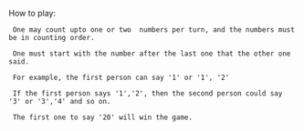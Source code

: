 How to play:

	 One may count upto one or two  numbers per turn, and the numbers must be in counting order.
   
	 One must start with the number after the last one that the other one said.
   
	 For example, the first person can say '1' or '1', '2'
   
	 If the first person says '1','2', then the second person could say '3' or '3','4' and so on.
   
	 The first one to say '20' will win the game.
